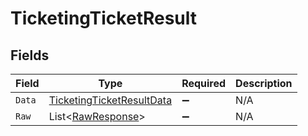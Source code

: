 # TicketingTicketResult


## Fields

| Field                                                                             | Type                                                                              | Required                                                                          | Description                                                                       |
| --------------------------------------------------------------------------------- | --------------------------------------------------------------------------------- | --------------------------------------------------------------------------------- | --------------------------------------------------------------------------------- |
| `Data`                                                                            | [TicketingTicketResultData](../../Models/Components/TicketingTicketResultData.md) | :heavy_minus_sign:                                                                | N/A                                                                               |
| `Raw`                                                                             | List<[RawResponse](../../Models/Components/RawResponse.md)>                       | :heavy_minus_sign:                                                                | N/A                                                                               |
